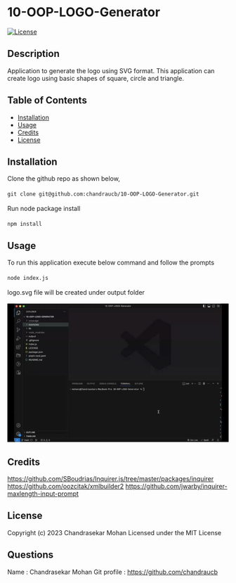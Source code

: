 # 10-OOP-LOGO-Generator

[![License](https://img.shields.io/badge/License-MIT-yellow.svg)](http://choosealicense.com/licenses/mit/)

## Description
Application to generate the logo using SVG format. This application can create logo using basic shapes of square, circle and triangle. 

## Table of Contents
 - [Installation](#installation)
 - [Usage](#usage)
 - [Credits](#credits)
 - [License](#license)

## Installation
Clone the github repo as shown below, <br/><br/> ``` git clone git@github.com:chandraucb/10-OOP-LOGO-Generator.git ``` <br/><br/> Run node package install <br/><br/> ``` npm install ```

## Usage
To run this application execute below command and follow the prompts <br/><br/> ```node index.js ``` <br/> <br/> logo.svg file will be created under output folder <br/><br/> ![videodemo](./assets/images/video_demo.gif) 

## Credits
https://github.com/SBoudrias/Inquirer.js/tree/master/packages/inquirer <br/> https://github.com/oozcitak/xmlbuilder2 
https://github.com/jwarby/inquirer-maxlength-input-prompt

## License
Copyright (c) 2023 Chandrasekar Mohan
Licensed under the MIT License








## Questions 
  Name : Chandrasekar Mohan 
  Git profile : https://github.com/chandraucb 


